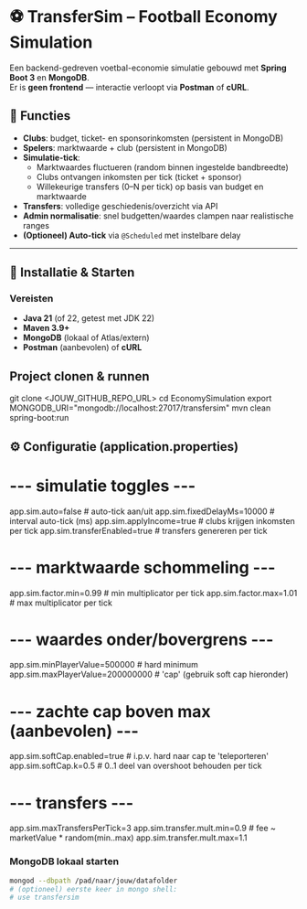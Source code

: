 # ⚽ TransferSim – Football Economy Simulation

Een backend-gedreven voetbal-economie simulatie gebouwd met **Spring Boot 3** en **MongoDB**.  
Er is **geen frontend** — interactie verloopt via **Postman** of **cURL**.

## 📌 Functies

- **Clubs**: budget, ticket- en sponsorinkomsten (persistent in MongoDB)
- **Spelers**: marktwaarde + club (persistent in MongoDB)
- **Simulatie-tick**:
  - Marktwaardes fluctueren (random binnen ingestelde bandbreedte)
  - Clubs ontvangen inkomsten per tick (ticket + sponsor)
  - Willekeurige transfers (0–N per tick) op basis van budget en marktwaarde
- **Transfers**: volledige geschiedenis/overzicht via API
- **Admin normalisatie**: snel budgetten/waardes clampen naar realistische ranges
- **(Optioneel) Auto-tick** via `@Scheduled` met instelbare delay

---

## 🚀 Installatie & Starten

### Vereisten
- **Java 21** (of 22, getest met JDK 22)
- **Maven 3.9+**
- **MongoDB** (lokaal of Atlas/extern)
- **Postman** (aanbevolen) of **cURL**


## Project clonen & runnen
git clone <JOUW_GITHUB_REPO_URL>
cd EconomySimulation
export MONGODB_URI="mongodb://localhost:27017/transfersim"
mvn clean spring-boot:run

## ⚙️ Configuratie (application.properties)
# --- simulatie toggles ---
app.sim.auto=false                 # auto-tick aan/uit
app.sim.fixedDelayMs=10000         # interval auto-tick (ms)
app.sim.applyIncome=true           # clubs krijgen inkomsten per tick
app.sim.transferEnabled=true       # transfers genereren per tick

# --- marktwaarde schommeling ---
app.sim.factor.min=0.99            # min multiplicator per tick
app.sim.factor.max=1.01            # max multiplicator per tick

# --- waardes onder/bovergrens ---
app.sim.minPlayerValue=500000      # hard minimum
app.sim.maxPlayerValue=200000000   # 'cap' (gebruik soft cap hieronder)

# --- zachte cap boven max (aanbevolen) ---
app.sim.softCap.enabled=true       # i.p.v. hard naar cap te 'teleporteren'
app.sim.softCap.k=0.5              # 0..1 deel van overshoot behouden per tick

# --- transfers ---
app.sim.maxTransfersPerTick=3
app.sim.transfer.mult.min=0.9      # fee ~ marketValue * random(min..max)
app.sim.transfer.mult.max=1.1


### MongoDB lokaal starten
```bash
mongod --dbpath /pad/naar/jouw/datafolder
# (optioneel) eerste keer in mongo shell:
# use transfersim
